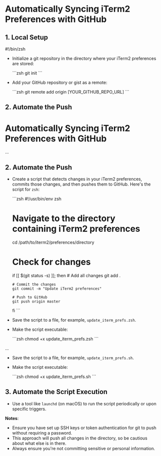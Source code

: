 # Automatically Syncing iTerm2 Preferences with GitHub

## 1. Local Setup
#!/bin/zsh

- Initialize a git repository in the directory where your iTerm2 preferences are stored:

  \```zsh
  git init
  \```

- Add your GitHub repository or gist as a remote:

  \```zsh
  git remote add origin [YOUR_GITHUB_REPO_URL]
  \```

## 2. Automate the Push
# Automatically Syncing iTerm2 Preferences with GitHub

...

## 2. Automate the Push

- Create a script that detects changes in your iTerm2 preferences, commits those changes, and then pushes them to GitHub. Here's the script for `zsh`:

  \```zsh
  #!/usr/bin/env zsh

  # Navigate to the directory containing iTerm2 preferences
  cd /path/to/iterm2/preferences/directory

  # Check for changes
  if [[ $(git status -s) ]]; then
      # Add all changes
      git add .

      # Commit the changes
      git commit -m "Update iTerm2 preferences"

      # Push to GitHub
      git push origin master
  fi
  \```

- Save the script to a file, for example, `update_iterm_prefs.zsh`.
  
- Make the script executable:

  \```zsh
  chmod +x update_iterm_prefs.zsh
  \```

...


- Save the script to a file, for example, `update_iterm_prefs.sh`.
  
- Make the script executable:

  \```zsh
  chmod +x update_iterm_prefs.sh
  \```

## 3. Automate the Script Execution

- Use a tool like `launchd` (on macOS) to run the script periodically or upon specific triggers.

**Notes**:
- Ensure you have set up SSH keys or token authentication for git to push without requiring a password.
- This approach will push all changes in the directory, so be cautious about what else is in there.
- Always ensure you're not committing sensitive or personal information.
